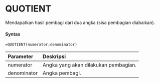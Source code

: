 # QUOTIENT

Mendapatkan hasil pembagi dari dua angka \(sisa pembagian diabaikan\).

#### Syntax

```text
=QUOTIENT(numerator;denominator)
```

| Parameter | Deskripsi |
| :--- | :--- |
| numerator | Angka yang akan dilakukan pembagian. |
| denominator | Angka pembagi. |

